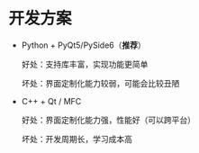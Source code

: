 # 开发方案
- Python + PyQt5/PySide6（**推荐**）
  
  好处：支持库丰富，实现功能更简单

  坏处：界面定制化能力较弱，可能会比较丑陋
- C++ + Qt / MFC
  
  好处：界面定制化能力强，性能好（可以跨平台）
  
  坏处：开发周期长，学习成本高